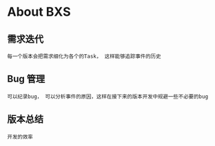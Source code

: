 # About BXS

## 需求迭代

	每一个版本会把需求细化为各个的Task， 这样能够追踪事件的历史

## Bug 管理

	可以纪录bug， 可以分析事件的原因，这样在接下来的版本开发中规避一些不必要的bug

## 版本总结
	开发的效率


